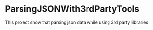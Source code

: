 # ParsingJSONWith3rdPartyTools
This project show that parsing json data while using 3rd party lilbraries 
